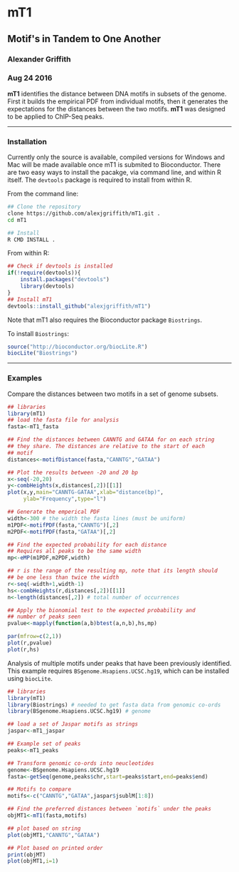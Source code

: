 # mT1
## Motif's in Tandem to One Another
### Alexander Griffith
### Aug 24 2016

**mT1** identifies the distance between DNA motifs in subsets of the genome. First it builds the empirical PDF from individual motifs, then it generates the expectations for the distances between the two motifs. **mT1** was designed to be applied to ChIP-Seq peaks.
___
### Installation
Currently only the source is available, compiled versions for Windows and Mac will be made available once mT1 is submited to Bioconductor. There are two easy ways to install the pacakge, via command line, and within R itself. The `devtools` package is required to install from within R.


From the command line:

```sh
## Clone the repository
clone https://github.com/alexjgriffith/mT1.git .
cd mT1

## Install 
R CMD INSTALL .
```
From within R:


```R
## Check if devtools is installed
if(!require(devtools)){
	install.packages("devtools")
	library(devtools)
}
## Install mT1
devtools::install_github("alexjgriffith/mT1")
```

Note that mT1 also requires the Bioconductor package `Biostrings`.

To install `Biostrings`:

```R
source("http://bioconductor.org/biocLite.R")
biocLite("Biostrings")
```

___
### Examples
Compare the distances between two motifs in a set of genome subsets.

```R
## libraries
library(mT1)
## load the fasta file for analysis
fasta<-mT1_fasta

## Find the distances between CANNTG and GATAA for on each string
## they share. The distances are relative to the start of each
## motif
distances<-motifDistance(fasta,"CANNTG","GATAA")

## Plot the results between -20 and 20 bp
x<-seq(-20,20)
y<-combHeights(x,distances[,2])[[1]]
plot(x,y,main="CANNTG-GATAA",xlab="distance(bp)",
	 ylab="Frequency",type="l")

## Generate the emperical PDF
width<-300 # the width the fasta lines (must be uniform)
m1PDF<-motifPDF(fasta,"CANNTG")[,2]
m2PDF<-motifPDF(fasta,"GATAA")[,2]

## Find the expected probability for each distance
## Requires all peaks to be the same width
mp<-eMP(m1PDF,m2PDF,width)

## r is the range of the resulting mp, note that its length should 
## be one less than twice the width
r<-seq(-width+1,width-1)
hs<-combHeights(r,distances[,2])[[1]]
n<-length(distances[,2]) # total number of occurrences

## Apply the bionomial test to the expected probability and
## number of peaks seen
pvalue<-mapply(function(a,b)btest(a,n,b),hs,mp)

par(mfrow=c(2,1))
plot(r,pvalue)
plot(r,hs)

```


Analysis of multiple motifs under peaks that have been previously identified. This example requires `BSgenome.Hsapiens.UCSC.hg19`, which can be installed using `biocLite`.
```R
## libraries
library(mT1)
library(Biostrings) # needed to get fasta data from genomic co-ords
library(BSgenome.Hsapiens.UCSC.hg19) # genome

## load a set of Jaspar motifs as strings
jaspar<-mT1_jaspar

## Example set of peaks
peaks<-mT1_peaks

## Transform genomic co-ords into neucleotides
genome<-BSgenome.Hsapiens.UCSC.hg19
fasta<-getSeq(genome,peaks$chr,start=peaks$start,end=peaks$end)

## Motifs to compare
motifs<-c("CANNTG","GATAA",jaspar$jsublM[1:8])

## Find the preferred distances between `motifs` under the peaks
objMT1<-mT1(fasta,motifs)

## plot based on string
plot(objMT1,"CANNTG","GATAA")

## Plot based on printed order
print(objMT)
plot(objMT1,i=1)

```
